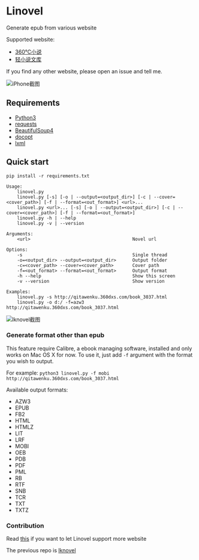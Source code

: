 # Linovel

Generate epub from various website

Supported website:

- [360℃小说](http://www.360dxs.com)
- [轻小说文库](http://www.wenku8.com)

 If you find any other website, please open an issue and tell me.

![iPhone截图][image-1]

## Requirements

- [Python3][1]
- [requests][2]
- [BeautifulSoup4][3]
- [docopt][4]
- [lxml][5]

## Quick start
`pip install -r requirements.txt`

	Usage:
	    linovel.py
	    linovel.py [-s] [-o | --output=<output_dir>] [-c | --cover=<cover_path>] [-f | --format=<out_format>] <url>...
	    linovel.py <url>... [-s] [-o | --output=<output_dir>] [-c | --cover=<cover_path>] [-f | --format=<out_format>]
	    linovel.py -h | --help
	    linovel.py -v | --version
	
	Arguments:
	    <url>                                      Novel url
	
	Options:
	    -s                                         Single thread
	    -o=<output_dir> --output=<output_dir>      Output folder
	    -c=<cover_path> --cover=<cover_path>       Cover path
	    -f=<out_format> --format=<out_format>      Output format
	    -h --help                                  Show this screen
	    -v --version                               Show version
	
	Examples:
	    linovel.py -s http://qitawenku.360dxs.com/book_3037.html
	    linovel.py -o d:/ -f=azw3 http://qitawenku.360dxs.com/book_3037.html
![lknovel截图][image-2]

### Generate format other than epub
This feature require Calibre, a ebook managing software, installed and only works on Mac OS X for now. To use it, just add `-f` argument with the format you wish to output.

For example:
`python3 linovel.py -f mobi http://qitawenku.360dxs.com/book_3037.html`

Available output formats:
* AZW3
* EPUB
* FB2
* HTML
* HTMLZ
* LIT
* LRF
* MOBI
* OEB
* PDB
* PDF
* PML
* RB
* RTF
* SNB
* TCR
* TXT
* TXTZ

### Contribution

Read [this](https://github.com/bebound/linovel/blob/master/CONTRIBUTION.md) if you want to let Linovel support more website


The previous repo is [lknovel][6]

[1]:	http://www.python.org/getit/
[2]:	http://docs.python-requests.org/en/latest/
[3]:	http://www.crummy.com/software/BeautifulSoup/
[4]:	https://github.com/docopt/docopt
[5]:	http://lxml.de
[6]:	https://github.com/bebound/lknovel

[image-1]:	https://raw.github.com/bebound/linovel/master/screenShot/total.png
[image-2]:	https://raw.github.com/bebound/linovel/master/screenShot/2.png
